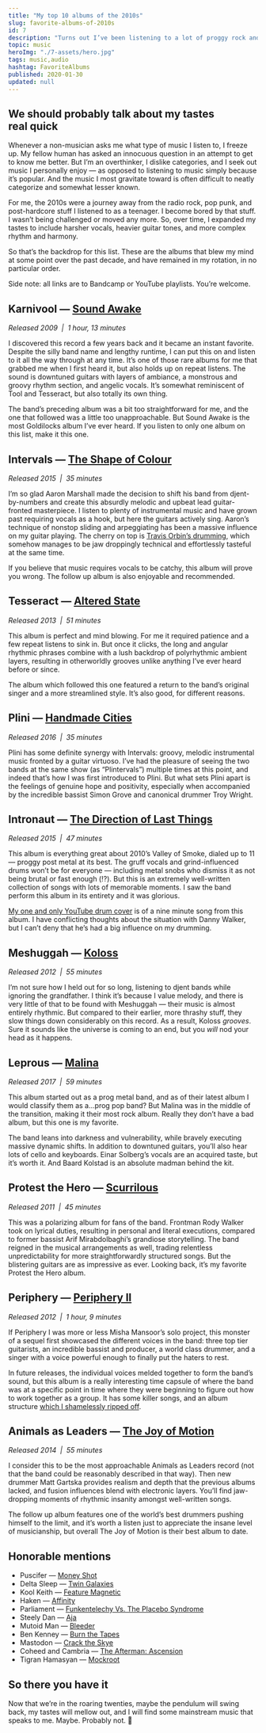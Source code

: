 ```yaml
---
title: "My top 10 albums of the 2010s"
slug: favorite-albums-of-2010s
id: 7
description: "Turns out I’ve been listening to a lot of proggy rock and metal."
topic: music
heroImg: "./7-assets/hero.jpg"
tags: music,audio
hashtag: FavoriteAlbums
published: 2020-01-30
updated: null
---
```


## We should probably talk about my tastes real quick

Whenever a non-musician asks me what type of music I listen to, I freeze up. My fellow human has asked an innocuous question in an attempt to get to know me better. But I’m an overthinker, I dislike categories, and I seek out music I personally enjoy — as opposed to listening to music simply because it’s popular. And the music I most gravitate toward is often difficult to neatly categorize and somewhat lesser known.

For me, the 2010s were a journey away from the radio rock, pop punk, and post-hardcore stuff I listened to as a teenager. I become bored by that stuff. I wasn’t being challenged or moved any more. So, over time, I expanded my tastes to include harsher vocals, heavier guitar tones, and more complex rhythm and harmony.

So that’s the backdrop for this list. These are the albums that blew my mind at some point over the past decade, and have remained in my rotation, in no particular order.

Side note: all links are to Bandcamp or YouTube playlists. You’re welcome.

## Karnivool — [Sound Awake](https://www.youtube.com/watch?v=Cjvtx3HMUks&list=PL6E86AD3BA50F2620)
*Released 2009  |  1 hour, 13 minutes*

I discovered this record a few years back and it became an instant favorite. Despite the silly band name and lengthy runtime, I can put this on and listen to it all the way through at any time. It’s one of those rare albums for me that grabbed me when I first heard it, but also holds up on repeat listens. The sound is downtuned guitars with layers of ambiance, a monstrous and groovy rhythm section, and angelic vocals. It’s somewhat reminiscent of Tool and Tesseract, but also totally its own thing. 

The band’s preceding album was a bit too straightforward for me, and the one that followed was a little too unapproachable. But Sound Awake is the most Goldilocks album I’ve ever heard. If you listen to only one album on this list, make it this one.

## Intervals — [The Shape of Colour](https://intervalsmusic.bandcamp.com/album/the-shape-of-colour)
*Released 2015  |  35 minutes*

I’m so glad Aaron Marshall made the decision to shift his band from djent-by-numbers and create this absurdly melodic and upbeat lead guitar-fronted masterpiece. I listen to plenty of instrumental music and have grown past requiring vocals as a hook, but here the guitars actively sing. Aaron’s technique of nonstop sliding and arpeggiating has been a massive influence on my guitar playing. The cherry on top is [Travis Orbin’s drumming](https://www.youtube.com/watch?v=QZ7SvdqwXvE), which somehow manages to be jaw droppingly technical and effortlessly tasteful at the same time.

If you believe that music requires vocals to be catchy, this album will prove you wrong. The follow up album is also enjoyable and recommended.

## Tesseract — [Altered State](https://www.youtube.com/watch?v=H5lyVRLsFBk&list=PLZ9DoO2uX9wWxAi3Zv5NNwpxdCQ4-rKEQ)
*Released 2013  |  51 minutes*

This album is perfect and mind blowing. For me it required patience and a few repeat listens to sink in. But once it clicks, the long and angular rhythmic phrases combine with a lush backdrop of polyrhythmic ambient layers, resulting in otherworldly grooves unlike anything I’ve ever heard before or since.

The album which followed this one featured a return to the band’s original singer and a more streamlined style. It’s also good, for different reasons.

## Plini — [Handmade Cities](https://plini.bandcamp.com/album/handmade-cities)
*Released 2016  |  35 minutes*

Plini has some definite synergy with Intervals: groovy, melodic instrumental music fronted by a guitar virtuoso. I’ve had the pleasure of seeing the two bands at the same show (as “Plintervals”) multiple times at this point, and indeed that’s how I was first introduced to Plini. But what sets Plini apart is the feelings of genuine hope and positivity, especially when accompanied by the incredible bassist Simon Grove and canonical drummer Troy Wright.

## Intronaut — [The Direction of Last Things](https://www.youtube.com/watch?v=MOxxAdRtU1w&list=PLyGCalzbDMEhtctvXqqWPAdepWbG6fCM6&index=1)
*Released 2015  |  47 minutes*

This album is everything great about 2010’s Valley of Smoke, dialed up to 11 — proggy post metal at its best. The gruff vocals and grind-influenced drums won’t be for everyone — including metal snobs who dismiss it as not being brutal or fast enough (⁉️). But this is an extremely well-written collection of songs with lots of memorable moments. I saw the band perform this album in its entirety and it was glorious.

[My one and only YouTube drum cover](https://www.youtube.com/watch?v=xBwMKoMChh4) is of a nine minute song from this album. I have conflicting thoughts about the situation with Danny Walker, but I can’t deny that he’s had a big influence on my drumming.

## Meshuggah — [Koloss](https://www.youtube.com/watch?v=fTYXbFsWg-M&list=PLM-zsQgjdEs-CKOKICC1AnI4drmve-8xm&index=2&t=0s)
*Released 2012  |  55 minutes*

I’m not sure how I held out for so long, listening to djent bands while ignoring the grandfather. I think it’s because I value melody, and there is very little of that to be found with Meshuggah — their music is almost entirely rhythmic. But compared to their earlier, more thrashy stuff, they slow things down considerably on this record. As a result, Koloss *grooves*. Sure it sounds like the universe is coming to an end, but you *will* nod your head as it happens.

## Leprous — [Malina](https://www.youtube.com/watch?v=xnaEFtFWn7s&list=PLqgxpDEbtKXm5gciOn7QmbV1PoCmboDyX)
*Released 2017  |  59 minutes*

This album started out as a prog metal band, and as of their latest album I would classify them as a...prog pop band? But Malina was in the middle of the transition, making it their most rock album. Really they don’t have a bad album, but this one is my favorite. 

The band leans into darkness and vulnerability, while bravely executing massive dynamic shifts. In addition to downtuned guitars, you’ll also hear lots of cello and keyboards. Einar Solberg’s vocals are an acquired taste, but it’s worth it. And Baard Kolstad is an absolute madman behind the kit.

## Protest the Hero — [Scurrilous](https://www.youtube.com/watch?v=idJuPs1bzSk&list=PL0_zNfFY45yDmNTPg0rb7I77nMGEJWrvs&index=1)
*Released 2011  |  45 minutes*

This was a polarizing album for fans of the band. Frontman Rody Walker took on lyrical duties, resulting in personal and literal executions, compared to former bassist Arif Mirabdolbaghi’s grandiose storytelling. The band reigned in the musical arrangements as well, trading relentless unpredictability for more straightforwardly structured songs. But the blistering guitars are as impressive as ever. Looking back, it’s my favorite Protest the Hero album.

## Periphery — [Periphery II](https://www.youtube.com/watch?v=pfeUJ6lxb88)
*Released 2012  |  1 hour, 9 minutes*

If Periphery I was more or less Misha Mansoor’s solo project, this monster of a sequel first showcased the different voices in the band: three top tier guitarists, an incredible bassist and producer, a world class drummer, and a singer with a voice powerful enough to finally put the haters to rest.

In future releases, the individual voices melded together to form the band’s sound, but this album is a really interesting time capsule of where the band was at a specific point in time where they were beginning to figure out how to work together as a group. It has some killer songs, and an album structure [which I shamelessly ripped off](https://bigmath.bandcamp.com/album/beyond-the-meridian).

## Animals as Leaders — [The Joy of Motion](https://www.youtube.com/watch?v=lbA3jxab4A0&list=PLH22-xSMERQpG4M9HshhXUJ9OKMNlwU8T)
*Released 2014  |  55 minutes*

I consider this to be the most approachable Animals as Leaders record (not that the band could be reasonably described in that way). Then new drummer Matt Gartska provides realism and depth that the previous albums lacked, and fusion influences blend with electronic layers. You’ll find jaw-dropping moments of rhythmic insanity amongst well-written songs.

The follow up album features one of the world’s best drummers pushing himself to the limit, and it’s worth a listen just to appreciate the insane level of musicianship, but overall The Joy of Motion is their best album to date.

## Honorable mentions
- Puscifer — [Money Shot](https://www.youtube.com/watch?v=mz7XK847zZc)
- Delta Sleep — [Twin Galaxies](https://deltasleep.bandcamp.com/album/twin-galaxies-2)
- Kool Keith — [Feature Magnetic](https://mmg-koolkeith.bandcamp.com/album/feature-magnetic)
- Haken — [Affinity](https://www.youtube.com/watch?v=AvhjDInyGYQ&list=OLAK5uy_lxUla1CfTBmDKQ576Dnf9VbwbsB6cieK8)
- Parliament — [Funkentelechy Vs. The Placebo Syndrome](https://www.youtube.com/watch?v=HNzIA1FZsyQ&list=PL6RfHnUA3FwVx77-jloOK6h7iP3Nogjfh)
- Steely Dan — [Aja](https://www.youtube.com/watch?v=9E62VjcaTEA&list=OLAK5uy_k1bmKyX3ZwpFftKrooQJyw9CN1l3H6S4c)
- Mutoid Man — [Bleeder](https://mutoidman.bandcamp.com/album/bleeder)
- Ben Kenney — [Burn the Tapes](https://benkenney.bandcamp.com/album/burn-the-tapes)
- Mastodon — [Crack the Skye](https://www.youtube.com/playlist?list=PL6ogdCG3tAWhGTXuRCdbqHxK_EKsUEfc9)
- Coheed and Cambria — [The Afterman: Ascension](https://www.youtube.com/playlist?list=PLaX3xwMymryQCjbQNosjrO5DFulQLPTxB)
- Tigran Hamasyan — [Mockroot](https://www.youtube.com/watch?v=XYrRM7wBMXw&list=PLAGJKR_6zhKqzJwS_rHJttflouyqBU4Y4)

## So there you have it
Now that we’re in the roaring twenties, maybe the pendulum will swing back, my tastes will mellow out, and I will find some mainstream music that speaks to me. Maybe. Probably not. 😬

